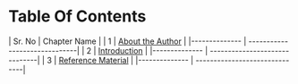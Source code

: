 # Table Of Contents

| Sr. No | Chapter Name |
| 1 | [About the Author](about_the_Author.md) |
|-------------- | ------------------------------|
| 2 | [Introduction](intro.md) |
|-------------- | ------------------------------|
| 3 | [Reference Material](online_ref_mat.md) |
|-------------- | ------------------------------|




